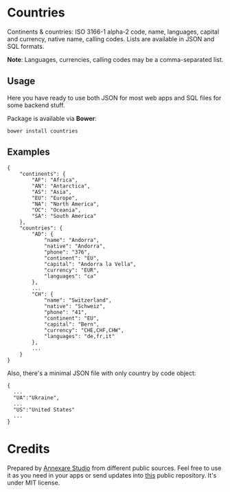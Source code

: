 # Countries

Continents & countries: ISO 3166-1 alpha-2 code, name, languages, capital and currency, native name, calling codes. Lists are available in JSON and SQL formats.

**Note**: Languages, currencies, calling codes may be a comma-separated list.

## Usage

Here you have ready to use both JSON for most web apps and SQL files for some backend stuff.

Package is available via **Bower**:

```
bower install countries
```

## Examples

```
{
    "continents": {
        "AF": "Africa",
        "AN": "Antarctica",
        "AS": "Asia",
        "EU": "Europe",
        "NA": "North America",
        "OC": "Oceania",
        "SA": "South America"
    },
    "countries": {
        "AD": {
            "name": "Andorra",
            "native": "Andorra",
            "phone": "376",
            "continent": "EU",
            "capital": "Andorra la Vella",
            "currency": "EUR",
            "languages": "ca"
        },
        ...
        "CH": {
            "name": "Switzerland",
            "native": "Schweiz",
            "phone": "41",
            "continent": "EU",
            "capital": "Bern",
            "currency": "CHE,CHF,CHW",
            "languages": "de,fr,it"
        },
        ...
    }
}
```

Also, there's a minimal JSON file with only country by code object:

```
{
  ...
  "UA":"Ukraine",
  ...
  "US":"United States"
  ...
}
```

# Credits

Prepared by [Annexare Studio](https://annexare.com/) from different public sources. Feel free to use it as you need in your apps or send updates into [this](https://github.com/annexare/Countries) public repository. It's under MIT license.
